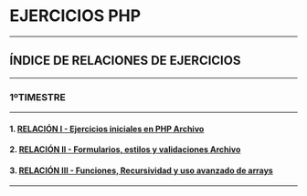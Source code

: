 

# EJERCICIOS PHP

-----

## ÍNDICE DE RELACIONES DE EJERCICIOS

---

### 1ºTIMESTRE

-----

#### 1. [**RELACIÓN I - Ejercicios iniciales en PHP Archivo**](https://github.com/jpossua/DWES/tree/main/relacion1)

#### 2. [**RELACIÓN II - Formularios, estilos y validaciones Archivo**](https://github.com/jpossua/DWES/tree/main/relacion2)

#### 3. [**RELACIÓN III - Funciones, Recursividad y uso avanzado de arrays**](https://github.com/jpossua/DWES/tree/main/relacion3)

-----
